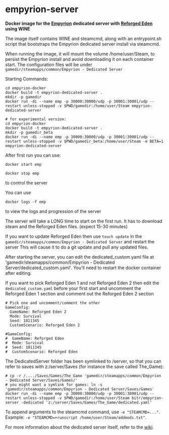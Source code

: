 # empyrion-server
**Docker image for the [Empyrion](https://empyriongame.com/) dedicated server with [Reforged Eden](https://steamcommunity.com/sharedfiles/filedetails/?id=2550354956) using WINE**

The image itself contains WINE and steamcmd, along with an entrypoint.sh script that bootstraps the Empyrion dedicated server install via steamcmd.

When running the image, it will mount the volume /home/user/Steam, to persist the Empyrion install and avoid downloading it on each container start.
The configuration files will be under `gamedir/steamapps/common/Empyrion - Dedicated Server`

Starting Commands:
```
cd empyrion-docker
docker build -t empyrion-dedicated-server .
mkdir -p gamedir
docker run -di --name emp -p 30000:30000/udp -p 30001:30001/udp --restart unless-stopped -v $PWD/gamedir:/home/user/Steam empyrion-dedicated-server
```
```
# for experimental version:
cd empyrion-docker
docker build -t empyrion-dedicated-server .
mkdir -p gamedir_beta
docker run -di --name emp -p 30000:30000/udp -p 30001:30001/udp --restart unless-stopped -v $PWD/gamedir_beta:/home/user/Steam -e BETA=1 empyrion-dedicated-server
```

After first run you can use:
```
docker start emp
```
```
docker stop emp
```
to control the server

You can use 
```
docker logs -f emp
``` 
to view the logs and progression of the server

The server will take a LONG time to start on the first run. It has to download steam and the Reforged Eden files. (expect 15-30 minutes)

If you want to update Reforged Eden then use  `touch update` in the `gamedir/steamapps/common/Empyrion - Dedicated Server` and restart the server
This will cause it to do a git update and pull any updated files.

After starting the server, you can edit the dedicated_custom.yaml file at 'gamedir/steamapps/common/Empyrion - Dedicated Server/dedicated_custom.yaml'.
You'll need to restart the docker container after editing.

If you want to pick Reforged Eden 1 and not Reforged Eden 2 then edit the `dedicated_custom.yaml` before your first start and uncomment the  
Reforged Eden 1 section and comment out the Reforged Eden 2 section

```
# Pick one and uncomment/comment the other  
GameConfig:
  GameName: Reforged Eden 2
  Mode: Survival
  Seed: 1011345
  CustomScenario: Reforged Eden 2
  
#GameConfig:
#  GameName: Reforged Eden
#  Mode: Survival
#  Seed: 1011345
#  CustomScenario: Reforged Eden
```

The DedicatedServer folder has been symlinked to /server, so that you can refer to saves with z:/server/Saves (for instance the save called The\_Game):
```
# cp -r /..../Saves/Games/The_Game 'gamedir/steamapps/common/Empyrion - Dedicated Server/Saves/Games/'
# you might want a symlink for games: ln -s 'gamedir/steamapps/common/Empyrion - Dedicated Server/Saves/Games'
docker run -di --name emp -p 30000:30000/udp -p 30001:30001/udp --restart unless-stopped -v $PWD/gamedir:/home/user/Steam bitr/empyrion-server -dedicated 'z:/server/Saves/Games/The_Game/dedicated.yaml'
```

To append arguments to the steamcmd command, use `-e "STEAMCMD=..."`. Example: `-e "STEAMCMD=+runscript /home/user/Steam/addmods.txt"`.

For more information about the dedicated server itself, refer to the [wiki](https://empyrion.fandom.com/wiki/Guide/Setting_Up_Dedicated_Server).
